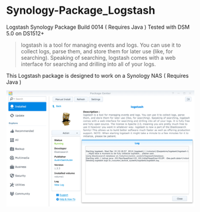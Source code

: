Synology-Package_Logstash
=========================
Logstash Synology Package Build 0014 ( Requires Java )
Tested with DSM 5.0 on DS1512+

> logstash is a tool for managing events and logs. You can use it to collect logs, parse them, and store them for later use (like, for searching). Speaking of searching, logstash comes with a web interface for searching and drilling into all of your logs.

This Logstash package is designed to work on a Synology NAS ( Requires Java )

![Synology Logstash Package Screenshot](https://raw.githubusercontent.com/AustinSaintAubin/Synology-Package_Logstash/master/screenshots/screenshot_large.png "Logstash package as viewed from Synology Package Manger")
